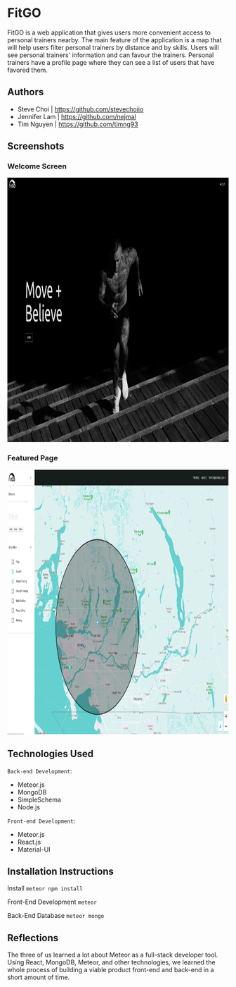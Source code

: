 # FitGO

FitGO is a web application that gives users more convenient access to personal trainers nearby. The main feature of the application is a map that will help users filter personal trainers by distance and by skills. Users will see personal trainers' information and can favour the trainers. Personal trainers have a profile page where they can see a list of users that have favored them.

## Authors

- Steve Choi | https://github.com/stevechoiio
- Jennifer Lam | https://github.com/nejmal
- Tim Nguyen | https://github.com/timng93

## Screenshots

### Welcome Screen

<img src="./screenshots/welcome-screen.png" width="1200" height="600">

### Featured Page

<img src="./screenshots/featured-page.png" width="1200" height="600">

## Technologies Used

`Back-end Development`:

- Meteor.js
- MongoDB
- SimpleSchema
- Node.js

`Front-end Development`:

- Meteor.js
- React.js
- Material-UI

## Installation Instructions

Install
`meteor npm install`

Front-End Development
`meteor`

Back-End Database
`meteor mongo`

## Reflections

The three of us learned a lot about Meteor as a full-stack developer tool. Using React, MongoDB, Meteor, and other technologies, we learned the whole process of building a viable product front-end and back-end in a short amount of time.

